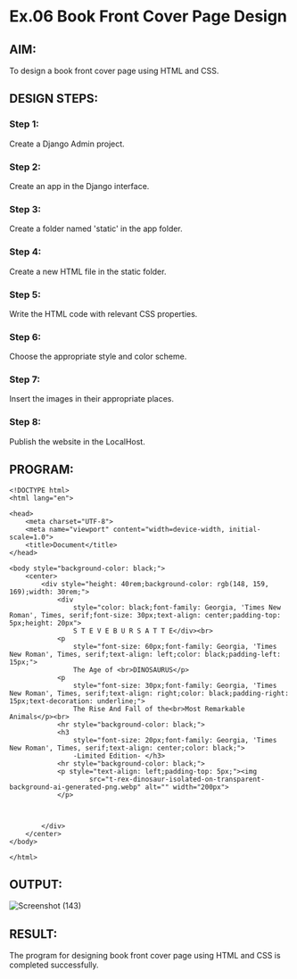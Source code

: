 # Ex.06 Book Front Cover Page Design


## AIM:
To design a book front cover page using HTML and CSS.

## DESIGN STEPS:

### Step 1:
Create a Django Admin project.

### Step 2:
Create an app in the Django interface.

### Step 3:
Create a folder named 'static' in the app folder.

### Step 4:
Create a new HTML file in the static folder.

### Step 5:
Write the HTML code with relevant CSS properties.

### Step 6:
Choose the appropriate style and color scheme.

### Step 7:
Insert the images in their appropriate places.

### Step 8:
Publish the website in the LocalHost.

## PROGRAM:
```
<!DOCTYPE html>
<html lang="en">

<head>
    <meta charset="UTF-8">
    <meta name="viewport" content="width=device-width, initial-scale=1.0">
    <title>Document</title>
</head>

<body style="background-color: black;">
    <center>
        <div style="height: 40rem;background-color: rgb(148, 159, 169);width: 30rem;">
            <div
                style="color: black;font-family: Georgia, 'Times New Roman', Times, serif;font-size: 30px;text-align: center;padding-top: 5px;height: 20px">
                S T E V E B U R S A T T E</div><br>
            <p
                style="font-size: 60px;font-family: Georgia, 'Times New Roman', Times, serif;text-align: left;color: black;padding-left: 15px;">
                The Age of <br>DINOSAURUS</p>
            <p
                style="font-size: 30px;font-family: Georgia, 'Times New Roman', Times, serif;text-align: right;color: black;padding-right: 15px;text-decoration: underline;">
                The Rise And Fall of the<br>Most Remarkable Animals</p><br>
            <hr style="background-color: black;">
            <h3
                style="font-size: 20px;font-family: Georgia, 'Times New Roman', Times, serif;text-align: center;color: black;">
                -Limited Edition- </h3>
            <hr style="background-color: black;">
            <p style="text-align: left;padding-top: 5px;"><img
                    src="t-rex-dinosaur-isolated-on-transparent-background-ai-generated-png.webp" alt="" width="200px">
            </p>



        </div>
    </center>
</body>

</html>
```



## OUTPUT:
![Screenshot (143)](https://github.com/Nandakesore0210/cover/assets/149365088/dc325be5-cc35-4e20-bd4c-abb43acab84a)



## RESULT:
The program for designing book front cover page using HTML and CSS is completed successfully.

